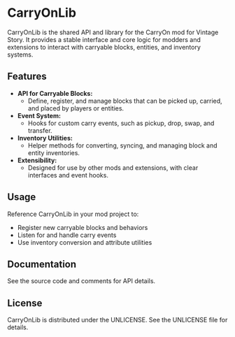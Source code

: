 # CarryOnLib
CarryOnLib is the shared API and library for the CarryOn mod for Vintage Story. It provides a stable interface and core logic for modders and extensions to interact with carryable blocks, entities, and inventory systems.
## Features
- **API for Carryable Blocks:**
	- Define, register, and manage blocks that can be picked up, carried, and placed by players or entities.
- **Event System:**
	- Hooks for custom carry events, such as pickup, drop, swap, and transfer.
- **Inventory Utilities:**
	- Helper methods for converting, syncing, and managing block and entity inventories.
- **Extensibility:**
	- Designed for use by other mods and extensions, with clear interfaces and event hooks.
## Usage
Reference CarryOnLib in your mod project to:
- Register new carryable blocks and behaviors
- Listen for and handle carry events
- Use inventory conversion and attribute utilities

## Documentation
See the source code and comments for API details. 
## License
CarryOnLib is distributed under the UNLICENSE. See the UNLICENSE file for details.
